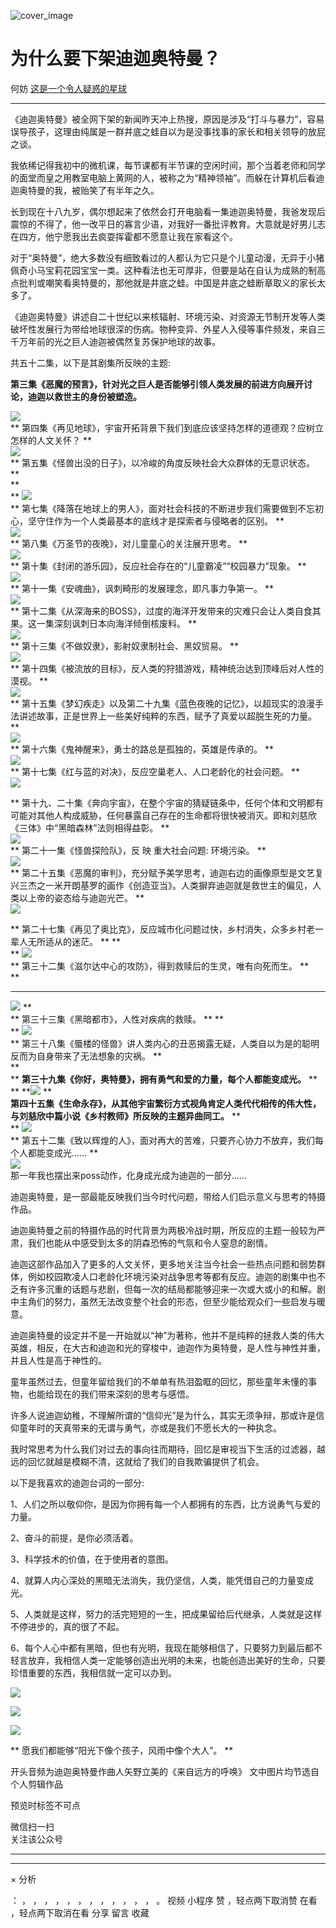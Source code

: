 ![cover_image](https://mmbiz.qlogo.cn/mmbiz_jpg/OJNrVQetduqDyhp1dWTgDWHuntoQjqqJjff1BVLGgJxeHGy2e4k02B5kPqx98tQtE2vJiawW28hl3rqAzK413qg/0?wx_fmt=jpeg)

#  为什么要下架迪迦奥特曼？

何妨  [ 这是一个令人疑惑的星球 ](javascript:void\(0\);)

__ _ _ _ _

  
《迪迦奥特曼》被全网下架的新闻昨天冲上热搜，原因是涉及“打斗与暴力”，容易误导孩子，这理由纯属是一群井底之蛙自以为是没事找事的家长和相关领导的放屁之谈。  
  
我依稀记得我初中的微机课，每节课都有半节课的空闲时间，那个当着老师和同学的面堂而皇之用教室电脑上黄网的人，被称之为“精神领袖”。而躲在计算机后看迪迦奥特曼的我，被贻笑了有半年之久。  
  
长到现在十八九岁，偶尔想起来了依然会打开电脑看一集迪迦奥特曼，我爸发现后震惊的不得了，他一改平日的寡言少语，对我好一番批评教育。大意就是好男儿志在四方，他宁愿我出去疯耍挥霍都不愿意让我在家看这个。  
  
对于“奥特曼”，绝大多数没有细致看过的人都认为它只是个儿童动漫，无异于小猪佩奇小马宝莉花园宝宝一类。这种看法也无可厚非，但要是站在自认为成熟的制高点批判或嘲笑看奥特曼的，那他就是井底之蛙。中国是井底之蛙断章取义的家长太多了。  
  
《迪迦奥特曼》讲述自二十世纪以来核辐射、环境污染、对资源无节制开发等人类破坏性发展行为带给地球很深的伤病。物种变异、外星人入侵等事件频发，来自三千万年前的光之巨人迪迦被偶然复苏保护地球的故事。  
  
共五十二集，以下是其剧集所反映的主题:  
  
**第三集《恶魔的预言》，针对光之巨人是否能够引领人类发展的前进方向展开讨论，迪迦以救世主的身份被塑造。**  
  
![](https://mmbiz.qpic.cn/mmbiz_jpg/OJNrVQetduqX3wTSbZ2icnNx3PyICrybnVE0ELBbwX9ytZsOx818DPowjzVeUeYsjf9NDtMiabfTBToXSCw11pww/640?wx_fmt=jpeg)  
** 第四集《再见地球》，宇宙开拓背景下我们到底应该坚持怎样的道德观？应树立怎样的人文关怀？  **  
![](https://mmbiz.qpic.cn/mmbiz_jpg/OJNrVQetduqX3wTSbZ2icnNx3PyICrybnicfPiacZjbAibhzian1ZOzuYIIz7JZ02jwAHmThDO6noxsGS0ES7o0o9BQ/640?wx_fmt=jpeg)  
** 第五集《怪兽出没的日子》，以冷峻的角度反映社会大众群体的无意识状态。  **  
**  
**
![](https://mmbiz.qpic.cn/mmbiz_jpg/OJNrVQetduqX3wTSbZ2icnNx3PyICrybnuBREjyAed2tl8Q8hmyVopt4wjOjFMKHNjSaUUjiblibNIJ452kBdiaViaA/640?wx_fmt=jpeg)  
** 第七集《降落在地球上的男人》，面对社会科技的不断进步我们需要做到不忘初心，坚守住作为一个人类最基本的底线才是探索者与侵略者的区别。  **  
![](https://mmbiz.qpic.cn/mmbiz_jpg/OJNrVQetduqX3wTSbZ2icnNx3PyICrybnxZciaMaicpZ55J7I6kqD8A7dnsJ94zIRRBok2UR111AR5HWGichoIvgCw/640?wx_fmt=jpeg)  
** 第八集《万圣节的夜晚》，对儿童童心的关注展开思考。  **  
![](https://mmbiz.qpic.cn/mmbiz_jpg/OJNrVQetduqX3wTSbZ2icnNx3PyICrybnQBDnAHVibBSE7qmTvck2POricNOGIE2BL0VibicBr5mPAhbyg8zfhkH9TQ/640?wx_fmt=jpeg)  
** 第十集《封闭的游乐园》，反应社会存在的“儿童霸凌”“校园暴力”现象。  **  
![](https://mmbiz.qpic.cn/mmbiz_jpg/OJNrVQetduqX3wTSbZ2icnNx3PyICrybnRQYFwmktqDlkrlgF5VbibRM0C5YDMRGmWnbKts65UXl1exbgdytlJ6Q/640?wx_fmt=jpeg)  
** 第十一集《安魂曲》，讽刺畸形的发展理念，即凡事力争第一。  **  
![](https://mmbiz.qpic.cn/mmbiz_jpg/OJNrVQetduqX3wTSbZ2icnNx3PyICrybnVXQ7pibKY0ClOaP41L3KhlBMmUY017gKXBIpFcrRIehsSa0HFicrobVQ/640?wx_fmt=jpeg)  
** 第十二集《从深海来的BOSS》，过度的海洋开发带来的灾难只会让人类自食其果。这一集深刻讽刺日本向海洋倾倒核废料。  **  
![](https://mmbiz.qpic.cn/mmbiz_jpg/OJNrVQetduqX3wTSbZ2icnNx3PyICrybnzfWoYzf7B6T9ganQUrsyrm8crjpzAWSv5vY06Et2xpEZewGbibfhKmw/640?wx_fmt=jpeg)  
** 第十三集《不做奴隶》，影射奴隶制社会、黑奴贸易。  **  
![](https://mmbiz.qpic.cn/mmbiz_jpg/OJNrVQetduqX3wTSbZ2icnNx3PyICrybn4jTVpianNQjMkMMUZRTDy8SSCJ0Mdd6riccmpj9YGHJW7dkjZmITz8iag/640?wx_fmt=jpeg)  
** 第十四集《被流放的目标》，反人类的狩猎游戏，精神统治达到顶峰后对人性的漠视。  **  
![](https://mmbiz.qpic.cn/mmbiz_jpg/OJNrVQetduqX3wTSbZ2icnNx3PyICrybnFdVgvvtr00IpOzW7uTklmNibQVJx792WIfaNfrxABswricJPuII5Pz7g/640?wx_fmt=jpeg)  
** 第十五集《梦幻疾走》以及第二十九集《蓝色夜晚的记忆》，以超现实的浪漫手法讲述故事，正是世界上一些美好纯粹的东西，赋予了真爱以超脱生死的力量。  **  
![](https://mmbiz.qpic.cn/mmbiz_jpg/OJNrVQetduqX3wTSbZ2icnNx3PyICrybnxMncgWLB9hrYeZdMohOZFYlYXAeQJy3zQ1JicB5kZvuXxSESYDicOGKA/640?wx_fmt=jpeg)  
** 第十六集《鬼神醒来》，勇士的路总是孤独的，英雄是传承的。  **  
![](https://mmbiz.qpic.cn/mmbiz_jpg/OJNrVQetduqX3wTSbZ2icnNx3PyICrybnJKeODyCg3ag5feCjcpib0ibvokLVKOa7XiczeX9qdpy29OIjdlkKTr26g/640?wx_fmt=jpeg)  
** 第十七集《红与蓝的对决》，反应空巢老人、人口老龄化的社会问题。  **  
![](https://mmbiz.qpic.cn/mmbiz_jpg/OJNrVQetduqX3wTSbZ2icnNx3PyICrybng6yr4vUppZNFV9gYpBbI9Owia6XrZmYw9uRsKLr9GhteAlTeXJAlgLw/640?wx_fmt=jpeg)  
  
**
第十九、二十集《奔向宇宙》，在整个宇宙的猜疑链条中，任何个体和文明都有可能对其他人构成威胁，任何暴露自己存在的生命都将很快被消灭。即和刘慈欣《三体》中“黑暗森林”法则相得益彰。
**  
![](https://mmbiz.qpic.cn/mmbiz_jpg/OJNrVQetduqX3wTSbZ2icnNx3PyICrybn45xTialgULq4LvcJo4h0sABxnrVCqtQjNNPE93DvXbBtADbAX5b69oA/640?wx_fmt=jpeg)  
** 第二十一集《怪兽探险队》，反  映  重大社会问题: 环境污染。  **  
![](https://mmbiz.qpic.cn/mmbiz_jpg/OJNrVQetduqX3wTSbZ2icnNx3PyICrybnGIAAME5ytqjibgib58MOFicia198PwHnx5m3r3icKOFun8sRSPO0JWGAhGw/640?wx_fmt=jpeg)  
**
第二十五集《恶魔的审判》，充分赋予美学思考，迪迦右边的画像原型是文艺复兴三杰之一米开朗基罗的画作《创造亚当》。人类摒弃迪迦就是救世主的偏见，人类以上帝的姿态给与迪迦光芒。
**  
![](https://mmbiz.qpic.cn/mmbiz_jpg/OJNrVQetduqX3wTSbZ2icnNx3PyICrybnTNCgxsT5a0VUS7TSvVmfYZxZJce1PqtST9QTxULcKFhQDbbd30CVew/640?wx_fmt=jpeg)  
  
** 第二十七集《再见了奥比克》，反应城市化问题过快，乡村消失，众多乡村老一辈人无所适从的迷茫。  ** **  
**
![](https://mmbiz.qpic.cn/mmbiz_jpg/OJNrVQetduqX3wTSbZ2icnNx3PyICrybnOACa6TPUmyibOpWOI117xib60gicufDgv9ibNRy0znFtqEYb7UeZnVp4UQ/640?wx_fmt=jpeg)  
** 第三十二集《滋尔达中心的攻防》，得到救赎后的生灵，唯有向死而生。  **  
**  
** **
![](https://mmbiz.qpic.cn/mmbiz_jpg/OJNrVQetduqX3wTSbZ2icnNx3PyICrybnBFcGEibscZ5ZBR0kuaO5YUEW4tcbbwMyJP2goF4a5aKIPxZ8sj9VSFw/640?wx_fmt=jpeg)
**  
** 第三十三集《黑暗都市》，人性对疾病的救赎。  ** **  
**
![](https://mmbiz.qpic.cn/mmbiz_jpg/OJNrVQetduqX3wTSbZ2icnNx3PyICrybnXVIdqW6hlzHStTY2r9EX4D156Jhndk8oS5e3UJdL9PgSupeRYelxcg/640?wx_fmt=jpeg)  
** 第三十八集《蜃楼的怪兽》讲人类内心的丑恶揭露无疑，人类自以为是的聪明反而为自身带来了无法想象的灾祸。  **  
**  
** **第三十九集《你好，奥特曼》，拥有勇气和爱的力量，每个人都能变成光。** **  
**
**![](https://mmbiz.qpic.cn/mmbiz_jpg/OJNrVQetduqX3wTSbZ2icnNx3PyICrybnaFY20VFC9GJ2rkBcA6cWbAp5ul1YYP2gbOmoIbYMBF0b0MfQjleY9Q/640?wx_fmt=jpeg)
**  
**第四十五集《生命永存》，从其他宇宙繁衍方式视角肯定人类代代相传的伟大性，与刘慈欣中篇小说《乡村教师》所反映的主题异曲同工。** **  
**
![](https://mmbiz.qpic.cn/mmbiz_jpg/OJNrVQetduqX3wTSbZ2icnNx3PyICrybnfLaoZn61tfpYEuPuxPib6Xamw9GQVk7L7sk4jqvAvjs9bB4U9R1X2ibw/640?wx_fmt=jpeg)  
** 第五十二集《致以辉煌的人》，面对再大的苦难，只要齐心协力不放弃，我们每个人都能变成光......  **  
![](https://mmbiz.qpic.cn/mmbiz_jpg/OJNrVQetduqX3wTSbZ2icnNx3PyICrybnd85M3icT7pVK6xt2trLV1Uicc5WyAiaxWDn0Vj4RUQcesAfKxbw4SGaKQ/640?wx_fmt=jpeg)  
那一年我也摆出来poss动作，化身成光成为迪迦的一部分......  
  
迪迦奥特曼，是一部最能反映我们当今时代问题，带给人们启示意义与思考的特摄作品。  
  
迪迦奥特曼之前的特摄作品的时代背景为两极冷战时期，所反应的主题一般较为严肃，我们也能从中感受到太多的阴森恐怖的气氛和令人窒息的剧情。  
  
迪迦这部作品加入了更多的人文关怀，更多地关注当今社会一些热点问题和弱势群体，例如校园欺凌人口老龄化环境污染对战争思考等都有反应。迪迦的剧集中也不乏有许多沉重的话题与悲剧，但每一次的结局都能够迎来一次或大或小的和解。剧中主角们的努力，虽然无法改变整个社会的形态，但至少能给观众们一些启发与暖意。  
  
迪迦奥特曼的设定并不是一开始就以“神”为著称，他并不是纯粹的拯救人类的伟大英雄，相反，在大古和迪迦和光的穿梭中，迪迦作为奥特曼，是人性与神性并重，并且人性是高于神性的。  
  
童年虽然过去，但童年留给我们的不单单有热泪盈眶的回忆，那些童年未懂的事物，也能给现在的我们带来深刻的思考与感悟。  
  
许多人说迪迦幼稚，不理解所谓的“信仰光”是为什么，其实无须争辩，那或许是信仰童年时的天真带来的无谓与勇气，亦或是我们不愿长大的一种执念。  
  
我时常思考为什么我们对过去的事向往而期待，回忆是审视当下生活的过滤器，越远的回忆就越是模糊不清，这就给了我们的自我欺骗提供了机会。  
  
以下是我喜欢的迪迦台词的一部分:  
  
1、人们之所以敬仰你，是因为你拥有每一个人都拥有的东西，比方说勇气与爱的力量。  
  
2、奋斗的前提，是你必须活着。  
  
3、科学技术的价值，在于使用者的意图。  
  
4、就算人内心深处的黑暗无法消失，我仍坚信，人类，能凭借自己的力量变成光。  
  
5、人类就是这样，努力的活完短短的一生，把成果留给后代继承，人类就是这样不停进步的，真的很了不起。  
  
6、每个人心中都有黑暗，但也有光明，我现在能够相信了，只要努力到最后都不轻言放弃，我相信人类一定能够创造出光明的未来，也能创造出美好的生命，只要珍惜重要的东西，我相信就一定可以办到。  

![](https://mmbiz.qpic.cn/mmbiz_png/OJNrVQetduqDyhp1dWTgDWHuntoQjqqJbjCpQmfDFaOFIPemo4h7hiaia9Ajck09XCLAvicIXnRvkAQoaiaReib1X6g/640?wx_fmt=png)

![](https://mmbiz.qpic.cn/mmbiz_png/OJNrVQetduqDyhp1dWTgDWHuntoQjqqJvAWnmtrOzhOMHibJ6AmCMYNDreXXBiaqBlIuhX0TBqzQs53Afn3IForQ/640?wx_fmt=png)

![](https://mmbiz.qpic.cn/mmbiz_png/OJNrVQetduqDyhp1dWTgDWHuntoQjqqJXjsgIDGYTZiasG6tyarPtzJnA4nEc5GIufnIvptsVT1f7pP9QX3l7pw/640?wx_fmt=png)

  
** 愿我们都能够“阳光下像个孩子，风雨中像个大人”。  **  
  
  
开头音频为迪迦奥特曼作曲人矢野立美的《来自远方的呼唤》  文中图片均节选自个人剪辑作品

预览时标签不可点

微信扫一扫  
关注该公众号





****



****



×  分析

：  ，  ，  ，  ，  ，  ，  ，  ，  ，  ，  ，  ，  。  视频  小程序  赞  ，轻点两下取消赞  在看  ，轻点两下取消在看
分享  留言  收藏

